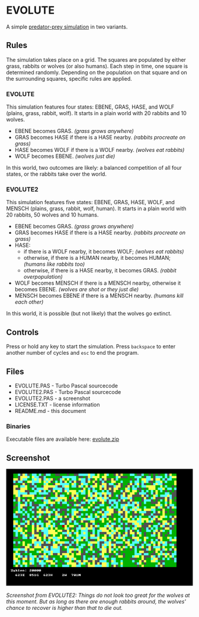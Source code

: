 # EVOLUTE

A simple [predator-prey simulation](https://en.wikipedia.org/wiki/Lotka%E2%80%93Volterra_equations) in two variants.

## Rules

The simulation takes place on a grid. The squares are populated by either grass, rabbits or wolves (or also humans). Each step in time, one square is determined randomly. Depending on the population on that square and on the surrounding squares, specific rules are applied.

### EVOLUTE

This simulation features four states: EBENE, GRAS, HASE, and WOLF (plains, grass, rabbit, wolf). It starts in a plain world with 20 rabbits and 10 wolves.

* EBENE becomes GRAS. _(grass grows anywhere)_
* GRAS becomes HASE if there is a HASE nearby. _(rabbits procreate on grass)_
* HASE becomes WOLF if there is a WOLF nearby. _(wolves eat rabbits)_
* WOLF becomes EBENE. _(wolves just die)_

In this world, two outcomes are likely: a balanced competition of all four states, or the rabbits take over the world.

### EVOLUTE2

This simulation features five states: EBENE, GRAS, HASE, WOLF, and MENSCH (plains, grass, rabbit, wolf, human). It starts in a plain world with 20 rabbits, 50 wolves and 10 humans.

* EBENE becomes GRAS. _(grass grows anywhere)_
* GRAS becomes HASE if there is a HASE nearby. _(rabbits procreate on grass)_
* HASE:
  * if there is a WOLF nearby, it becomes WOLF; _(wolves eat rabbits)_
  * otherwise, if there is a HUMAN nearby, it becomes HUMAN; _(humans like rabbits too)_
  * otherwise, if there is a HASE nearby, it becomes GRAS. _(rabbit overpopulation)_
* WOLF becomes MENSCH if there is a MENSCH nearby, otherwise it becomes EBENE. _(wolves are shot or they just die)_
* MENSCH becomes EBENE if there is a MENSCH nearby. _(humans kill each other)_

In this world, it is possible (but not likely) that the wolves go extinct.

## Controls

Press or hold any key to start the simulation. Press `backspace` to enter another number of cycles and `esc` to end the program.

## Files

* EVOLUTE.PAS - Turbo Pascal sourcecode
* EVOLUTE2.PAS - Turbo Pascal sourcecode
* EVOLUTE2.PAS - a screenshot
* LICENSE.TXT - license information
* README.md - this document

### Binaries

Executable files are available here: [evolute.zip](http://turbo.elitepiraten.de/evolute.zip)

## Screenshot

![a screenshot from EVOLUTE2.PAS](EVOLUTE2.PNG)

_Screenshot from EVOLUTE2: Things do not look too great for the wolves at this moment. But as long as there are enough rabbits around, the wolves' chance to recover is higher than that to die out._
